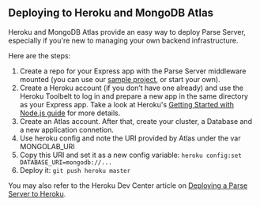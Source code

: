 ## Deploying to Heroku and MongoDB Atlas

Heroku and MongoDB Atlas provide an easy way to deploy Parse Server, especially if you're new to managing your own backend infrastructure.

Here are the steps:

1. Create a repo for your Express app with the Parse Server middleware mounted (you can use our [sample project](https://github.com/parse-community/parse-server-example), or start your own).
2. Create a Heroku account (if you don’t have one already) and use the Heroku Toolbelt to log in and prepare a new app in the same directory as your Express app. Take a look at Heroku's [Getting Started with Node.js guide](https://devcenter.heroku.com/articles/getting-started-with-nodejs#introduction) for more details.
3. Create an Atlas account. After that, create your cluster, a Database and a new application connetion.
4. Use heroku config and note the URI provided by Atlas under the var MONGOLAB_URI
5. Copy this URI and set it as a new config variable: `heroku config:set DATABASE_URI=mongodb://...`
6. Deploy it: `git push heroku master`

You may also refer to the Heroku Dev Center article on [Deploying a Parse Server to Heroku](https://devcenter.heroku.com/articles/deploying-a-parse-server-to-heroku).
